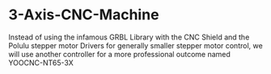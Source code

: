 # 3-Axis-CNC-Machine

Instead of using the infamous GRBL Library with the CNC Shield and the Polulu stepper motor Drivers for generally smaller stepper motor control, we will use another controller for a more professional outcome named YOOCNC-NT65-3X
